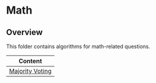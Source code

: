 # Math

## Overview
This folder contains algorithms for math-related questions.

| Content                                                                                          |
|--------------------------------------------------------------------------------------------------|
| [Majority Voting](https://github.com/shumarb/learning/tree/main/algorithms/math/majority-voting) |
